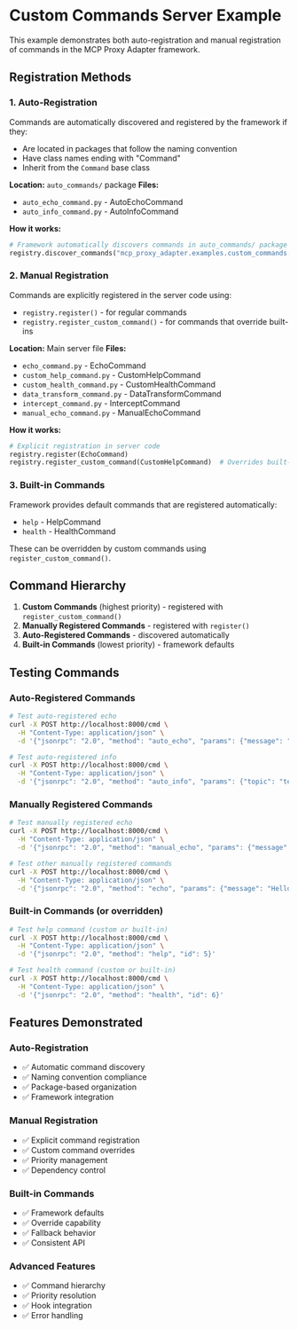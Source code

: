 # Custom Commands Server Example

This example demonstrates both auto-registration and manual registration of commands in the MCP Proxy Adapter framework.

## Registration Methods

### 1. Auto-Registration

Commands are automatically discovered and registered by the framework if they:
- Are located in packages that follow the naming convention
- Have class names ending with "Command"
- Inherit from the `Command` base class

**Location:** `auto_commands/` package
**Files:** 
- `auto_echo_command.py` - AutoEchoCommand
- `auto_info_command.py` - AutoInfoCommand

**How it works:**
```python
# Framework automatically discovers commands in auto_commands/ package
registry.discover_commands("mcp_proxy_adapter.examples.custom_commands.auto_commands")
```

### 2. Manual Registration

Commands are explicitly registered in the server code using:
- `registry.register()` - for regular commands
- `registry.register_custom_command()` - for commands that override built-ins

**Location:** Main server file
**Files:**
- `echo_command.py` - EchoCommand
- `custom_help_command.py` - CustomHelpCommand
- `custom_health_command.py` - CustomHealthCommand
- `data_transform_command.py` - DataTransformCommand
- `intercept_command.py` - InterceptCommand
- `manual_echo_command.py` - ManualEchoCommand

**How it works:**
```python
# Explicit registration in server code
registry.register(EchoCommand)
registry.register_custom_command(CustomHelpCommand)  # Overrides built-in
```

### 3. Built-in Commands

Framework provides default commands that are registered automatically:
- `help` - HelpCommand
- `health` - HealthCommand

These can be overridden by custom commands using `register_custom_command()`.

## Command Hierarchy

1. **Custom Commands** (highest priority) - registered with `register_custom_command()`
2. **Manually Registered Commands** - registered with `register()`
3. **Auto-Registered Commands** - discovered automatically
4. **Built-in Commands** (lowest priority) - framework defaults

## Testing Commands

### Auto-Registered Commands
```bash
# Test auto-registered echo
curl -X POST http://localhost:8000/cmd \
  -H "Content-Type: application/json" \
  -d '{"jsonrpc": "2.0", "method": "auto_echo", "params": {"message": "Hello!"}, "id": 1}'

# Test auto-registered info
curl -X POST http://localhost:8000/cmd \
  -H "Content-Type: application/json" \
  -d '{"jsonrpc": "2.0", "method": "auto_info", "params": {"topic": "test"}, "id": 2}'
```

### Manually Registered Commands
```bash
# Test manually registered echo
curl -X POST http://localhost:8000/cmd \
  -H "Content-Type: application/json" \
  -d '{"jsonrpc": "2.0", "method": "manual_echo", "params": {"message": "Hello!"}, "id": 3}'

# Test other manually registered commands
curl -X POST http://localhost:8000/cmd \
  -H "Content-Type: application/json" \
  -d '{"jsonrpc": "2.0", "method": "echo", "params": {"message": "Hello!"}, "id": 4}'
```

### Built-in Commands (or overridden)
```bash
# Test help command (custom or built-in)
curl -X POST http://localhost:8000/cmd \
  -H "Content-Type: application/json" \
  -d '{"jsonrpc": "2.0", "method": "help", "id": 5}'

# Test health command (custom or built-in)
curl -X POST http://localhost:8000/cmd \
  -H "Content-Type: application/json" \
  -d '{"jsonrpc": "2.0", "method": "health", "id": 6}'
```

## Features Demonstrated

### Auto-Registration
- ✅ Automatic command discovery
- ✅ Naming convention compliance
- ✅ Package-based organization
- ✅ Framework integration

### Manual Registration
- ✅ Explicit command registration
- ✅ Custom command overrides
- ✅ Priority management
- ✅ Dependency control

### Built-in Commands
- ✅ Framework defaults
- ✅ Override capability
- ✅ Fallback behavior
- ✅ Consistent API

### Advanced Features
- ✅ Command hierarchy
- ✅ Priority resolution
- ✅ Hook integration
- ✅ Error handling 